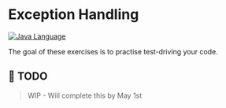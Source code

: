 # Exception Handling

[![Java Language](https://img.shields.io/badge/PLATFORM-OpenJDK-3A75B0.svg?style=for-the-badge)][1]

The goal of these exercises is to practise test-driving your code.

## :pushpin: TODO

> WIP - Will complete this by May 1st

[1]: https://docs.oracle.com/javase/8/docs/api/index.html